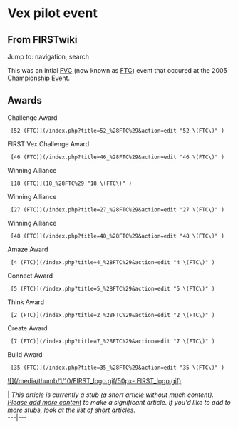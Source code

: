 # Vex pilot event

## From FIRSTwiki

Jump to: navigation, search

This was an intial [FVC](Vex "Vex") (now known as [FTC](FTC "FTC")) event that occured at the 2005 [Championship Event](Championship_Event "Championship Event").

## Awards

Challenge Award

```
 [52 (FTC)](/index.php?title=52_%28FTC%29&action=edit "52 \(FTC\)" )
```

FIRST Vex Challenge Award

```
 [46 (FTC)](/index.php?title=46_%28FTC%29&action=edit "46 \(FTC\)" )
```

Winning Alliance

```
 [18 (FTC)](18_%28FTC%29 "18 \(FTC\)" )
```

Winning Alliance

```
 [27 (FTC)](/index.php?title=27_%28FTC%29&action=edit "27 \(FTC\)" )
```

Winning Alliance

```
 [48 (FTC)](/index.php?title=48_%28FTC%29&action=edit "48 \(FTC\)" )
```

Amaze Award

```
 [4 (FTC)](/index.php?title=4_%28FTC%29&action=edit "4 \(FTC\)" )
```

Connect Award

```
 [5 (FTC)](/index.php?title=5_%28FTC%29&action=edit "5 \(FTC\)" )
```

Think Award

```
 [2 (FTC)](/index.php?title=2_%28FTC%29&action=edit "2 \(FTC\)" )
```

Create Award

```
 [7 (FTC)](/index.php?title=7_%28FTC%29&action=edit "7 \(FTC\)" )
```

Build Award

```
 [35 (FTC)](/index.php?title=35_%28FTC%29&action=edit "35 \(FTC\)" )
```

[![](/media/thumb/1/10/FIRST_logo.gif/50px-
FIRST_logo.gif)](Image:FIRST_logo.gif)

| _This article is currently a stub (a short article without much content). [Please add more content](http://www.firstwiki.net/index.php?title=Vex_pilot_event&action=edit "http://www.firstwiki.net/index.php?title=Vex_pilot_event&action=edit") to make a significant article. If you'd like to add to more stubs, look at the list of [short articles](Special:Shortpages "Special:Shortpages")._<br>
---|---
